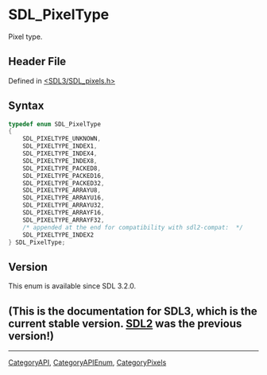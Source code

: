# SDL_PixelType

Pixel type.

## Header File

Defined in [<SDL3/SDL_pixels.h>](https://github.com/libsdl-org/SDL/blob/main/include/SDL3/SDL_pixels.h)

## Syntax

```c
typedef enum SDL_PixelType
{
    SDL_PIXELTYPE_UNKNOWN,
    SDL_PIXELTYPE_INDEX1,
    SDL_PIXELTYPE_INDEX4,
    SDL_PIXELTYPE_INDEX8,
    SDL_PIXELTYPE_PACKED8,
    SDL_PIXELTYPE_PACKED16,
    SDL_PIXELTYPE_PACKED32,
    SDL_PIXELTYPE_ARRAYU8,
    SDL_PIXELTYPE_ARRAYU16,
    SDL_PIXELTYPE_ARRAYU32,
    SDL_PIXELTYPE_ARRAYF16,
    SDL_PIXELTYPE_ARRAYF32,
    /* appended at the end for compatibility with sdl2-compat:  */
    SDL_PIXELTYPE_INDEX2
} SDL_PixelType;
```

## Version

This enum is available since SDL 3.2.0.

## (This is the documentation for SDL3, which is the current stable version. [SDL2](https://wiki.libsdl.org/SDL2/) was the previous version!)



----
[CategoryAPI](CategoryAPI), [CategoryAPIEnum](CategoryAPIEnum), [CategoryPixels](CategoryPixels)

